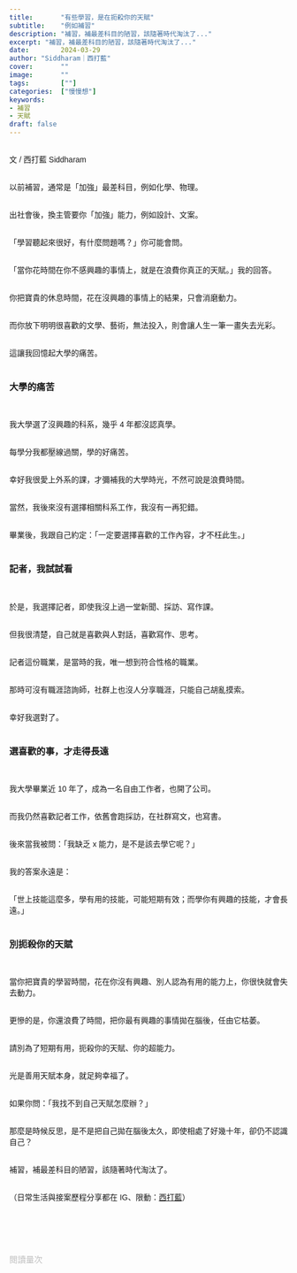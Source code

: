 ```yaml
---
title:       "有些學習，是在扼殺你的天賦"
subtitle:    "例如補習"
description: "補習，補最差科目的陋習，該隨著時代淘汰了..."
excerpt: "補習，補最差科目的陋習，該隨著時代淘汰了..."
date:        2024-03-29
author: "Siddharam｜西打藍"
cover:       ""
image:       ""
tags:        [""]
categories:  ["慢慢想"]
keywords:
- 補習
- 天賦
draft: false
---
```


<article style="font-family: 'Noto Sans TC', '微軟正黑體', sans-serif; font-weight: 300;">

<br>文 / 西打藍 Siddharam<br><br>

以前補習，通常是「加強」最差科目，例如化學、物理。<br><br>

出社會後，換主管要你「加強」能力，例如設計、文案。<br><br>

「學習聽起來很好，有什麼問題嗎？」你可能會問。<br><br>

「當你花時間在你不感興趣的事情上，就是在浪費你真正的天賦。」我的回答。<br><br>

你把寶貴的休息時間，花在沒興趣的事情上的結果，只會消磨動力。<br><br>

而你放下明明很喜歡的文學、藝術，無法投入，則會讓人生一筆一畫失去光彩。<br><br>

這讓我回憶起大學的痛苦。<br><br>


<h3 class="article-h1-color">大學的痛苦</h3><br>

我大學選了沒興趣的科系，幾乎 4 年都沒認真學。<br><br>

每學分我都壓線過關，學的好痛苦。<br><br>

幸好我很愛上外系的課，才彌補我的大學時光，不然可說是浪費時間。<br><br>

當然，我後來沒有選擇相關科系工作，我沒有一再犯錯。<br><br>

畢業後，我跟自己約定：「一定要選擇喜歡的工作內容，才不枉此生。」<br><br>


<h3 class="article-h1-color">記者，我試試看</h3><br>

於是，我選擇記者，即使我沒上過一堂新聞、採訪、寫作課。<br><br>

但我很清楚，自己就是喜歡與人對話，喜歡寫作、思考。<br><br>

記者這份職業，是當時的我，唯一想到符合性格的職業。<br><br>

那時可沒有職涯諮詢師，社群上也沒人分享職涯，只能自己胡亂摸索。<br><br>

幸好我選對了。<br><br>


<h3 class="article-h1-color">選喜歡的事，才走得長遠</h3><br>

我大學畢業近 10 年了，成為一名自由工作者，也開了公司。<br><br>

而我仍然喜歡記者工作，依舊會跑採訪，在社群寫文，也寫書。<br><br>

後來當我被問：「我缺乏 x 能力，是不是該去學它呢？」<br><br>

我的答案永遠是：<br><br>

「世上技能這麼多，學有用的技能，可能短期有效；而學你有興趣的技能，才會長遠。」<br><br>


<h3 class="article-h1-color">別扼殺你的天賦</h3><br>

當你把寶貴的學習時間，花在你沒有興趣、別人認為有用的能力上，你很快就會失去動力。<br><br>

更慘的是，你還浪費了時間，把你最有興趣的事情拋在腦後，任由它枯萎。<br><br>

請別為了短期有用，扼殺你的天賦、你的超能力。<br><br>

光是善用天賦本身，就足夠幸福了。<br><br>

如果你問：「我找不到自己天賦怎麼辦？」<br><br>

那麼是時候反思，是不是把自己拋在腦後太久，即使相處了好幾十年，卻仍不認識自己？<br><br>

補習，補最差科目的陋習，該隨著時代淘汰了。<br><br>




<!-- 
<!-- 案例 > 證明案例 > 壞處 > 怎麼改變（列步驟） > 結語總結金句 -->


（日常生活與接案歷程分享都在 IG、限動：<a href="https://www.instagram.com/sidd.blue/" target="_blank">西打藍</a>）<br><br>

<!-- <h3 class="article-h1-color"></h3><br> -->





<br><br><br>

</article>

<div style="color: #bfbfbf; font-size: 15px;" id="busuanzi_container_page_pv">
  閱讀量<span id="busuanzi_value_page_pv"></span>次
</div>

<script src="../../js/post.js"></script>
